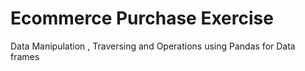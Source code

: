 # Ecommerce Purchase Exercise
 Data Manipulation , Traversing and Operations using Pandas for Data frames